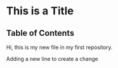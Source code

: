 # This is a Title
## Table of Contents

Hi, this is my new file in my first repository.

Adding a new line to create a change
